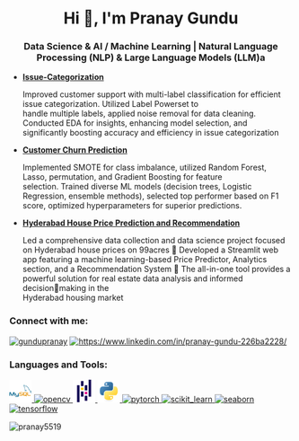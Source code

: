 <h1 align="center">Hi 👋, I'm Pranay Gundu</h1>
<h3 align="center">Data Science & AI / Machine Learning | Natural Language Processing (NLP) & Large Language Models (LLM)a</h3>

- [**Issue-Categorization**](https://github.com/Pranay5519/Issue-Categorization)
  
  Improved customer support with multi-label classification for efficient issue categorization. Utilized Label Powerset to   
  handle multiple labels, applied noise removal for data cleaning. Conducted EDA for insights, enhancing model selection,      and significantly boosting accuracy and efficiency in issue categorization
 
- [**Customer Churn Prediction**](https://github.com/Pranay5519/Customer-Churn-Prediction) 

  Implemented SMOTE for class imbalance, utilized Random Forest, Lasso, permutation, and Gradient Boosting for feature     
  selection. Trained diverse ML models (decision trees, Logistic Regression, ensemble methods), selected top performer based   on F1 score, optimized hyperparameters for superior predictions.

- [**Hyderabad House Price Prediction and Recommendation**](https://github.com/Pranay5519/H_real_estate)

  Led a comprehensive data collection and data science project focused on Hyderabad house prices on 99acres  Developed a      Streamlit web app featuring a machine learning-based Price Predictor, Analytics section, and a Recommendation System  
  The all-in-one tool provides a powerful solution for real estate data analysis and informed decisionmaking in the     
  Hyderabad housing market

<h3 align="left">Connect with me:</h3>
<p align="left">
<a href="https://twitter.com/gundupranay" target="blank"><img align="center" src="https://raw.githubusercontent.com/rahuldkjain/github-profile-readme-generator/master/src/images/icons/Social/twitter.svg" alt="gundupranay" height="30" width="40" /></a>
<a href="https://linkedin.com/in/https://www.linkedin.com/in/pranay-gundu-226ba2228/" target="blank"><img align="center" src="https://raw.githubusercontent.com/rahuldkjain/github-profile-readme-generator/master/src/images/icons/Social/linked-in-alt.svg" alt="https://www.linkedin.com/in/pranay-gundu-226ba2228/" height="30" width="40" /></a>
</p>

<h3 align="left">Languages and Tools:</h3>
<p align="left"> <a href="https://www.mysql.com/" target="_blank" rel="noreferrer"> <img src="https://raw.githubusercontent.com/devicons/devicon/master/icons/mysql/mysql-original-wordmark.svg" alt="mysql" width="40" height="40"/> </a> <a href="https://opencv.org/" target="_blank" rel="noreferrer"> <img src="https://www.vectorlogo.zone/logos/opencv/opencv-icon.svg" alt="opencv" width="40" height="40"/> </a> <a href="https://pandas.pydata.org/" target="_blank" rel="noreferrer"> <img src="https://raw.githubusercontent.com/devicons/devicon/2ae2a900d2f041da66e950e4d48052658d850630/icons/pandas/pandas-original.svg" alt="pandas" width="40" height="40"/> </a> <a href="https://www.python.org" target="_blank" rel="noreferrer"> <img src="https://raw.githubusercontent.com/devicons/devicon/master/icons/python/python-original.svg" alt="python" width="40" height="40"/> </a> <a href="https://pytorch.org/" target="_blank" rel="noreferrer"> <img src="https://www.vectorlogo.zone/logos/pytorch/pytorch-icon.svg" alt="pytorch" width="40" height="40"/> </a> <a href="https://scikit-learn.org/" target="_blank" rel="noreferrer"> <img src="https://upload.wikimedia.org/wikipedia/commons/0/05/Scikit_learn_logo_small.svg" alt="scikit_learn" width="40" height="40"/> </a> <a href="https://seaborn.pydata.org/" target="_blank" rel="noreferrer"> <img src="https://seaborn.pydata.org/_images/logo-mark-lightbg.svg" alt="seaborn" width="40" height="40"/> </a> <a href="https://www.tensorflow.org" target="_blank" rel="noreferrer"> <img src="https://www.vectorlogo.zone/logos/tensorflow/tensorflow-icon.svg" alt="tensorflow" width="40" height="40"/> </a> </p>

<p><img align="center" src="https://github-readme-stats.vercel.app/api/top-langs?username=pranay5519&show_icons=true&locale=en&layout=compact" alt="pranay5519" /></p>

